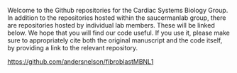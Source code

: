 Welcome to the Github repositories for the Cardiac Systems Biology Group. In addition to the repositories hosted within the saucermanlab group, there are repositories hosted by individual lab members. These will be linked below. We hope that you will find our code useful. If you use it, please make sure to appropriately cite both the original manuscript and the code itself, by providing a link to the relevant repository.

https://github.com/andersnelson/fibroblastMBNL1
